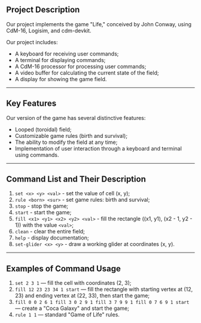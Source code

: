## Project Description

Our project implements the game "Life," conceived by John Conway, using CdM-16, Logisim, and cdm-devkit.

Our project includes:
- A keyboard for receiving user commands;
- A terminal for displaying commands;
- A CdM-16 processor for processing user commands;
- A video buffer for calculating the current state of the field;
- A display for showing the game field.

---
## Key Features

Our version of the game has several distinctive features:

- Looped (toroidal) field;
- Customizable game rules (birth and survival);
- The ability to modify the field at any time;
- Implementation of user interaction through a keyboard and terminal using commands.

---
## Command List and Their Description

1. `set <x> <y> <val>` - set the value of cell (x, y);
2. `rule <born> <sur>` - set game rules: birth and survival;
3. `stop` - stop the game;
4. `start` - start the game;
5. `fill <x1> <y1> <x2> <y2> <val>` - fill the rectangle ((x1, y1), (x2 - 1, y2 - 1)) with the value `<val>`;
6. `clean` - clear the entire field;
7. `help` - display documentation;
8. `set-glider <x> <y>` - draw a working glider at coordinates (x, y).

---

## Examples of Command Usage

1. `set 2 3 1` — fill the cell with coordinates (2, 3);
2. `fill 12 23 23 34 1 start` — fill the rectangle with starting vertex at (12, 23) and ending vertex at (22, 33), then start the game;
3. `fill 0 0 2 6 1 fill 3 0 2 9 1 fill 3 7 9 9 1 fill 0 7 6 9 1 start` — create a "Coca Galaxy" and start the game;
4. `rule 1 1` — standard "Game of Life" rules.